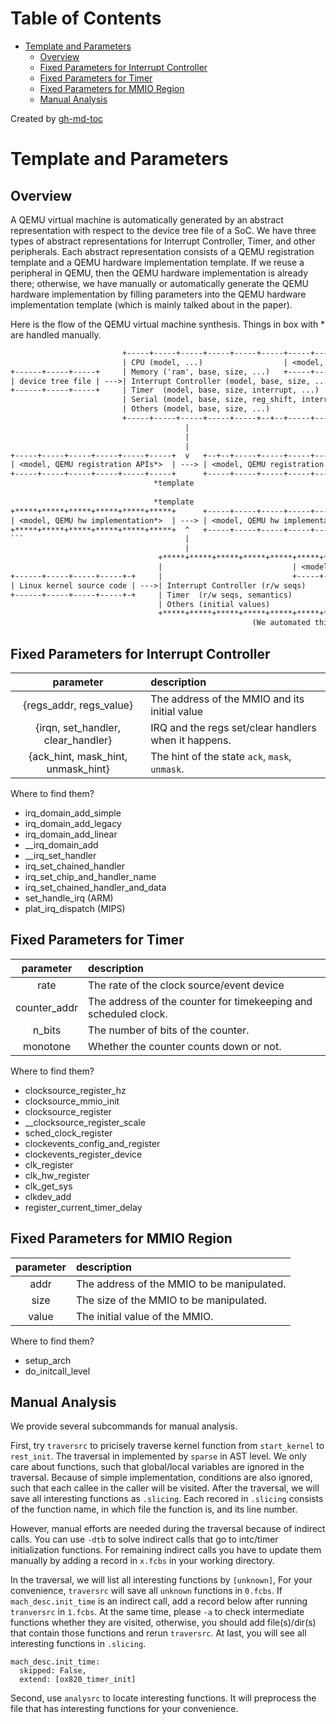 Table of Contents
=================

   * [Template and Parameters](#template-and-parameters)
      * [Overview](#overview)
      * [Fixed Parameters for Interrupt Controller](#fixed-parameters-for-interrupt-controller)
      * [Fixed Parameters for Timer](#fixed-parameters-for-timer)
      * [Fixed Parameters for MMIO Region](#fixed-parameters-for-mmio-region)
      * [Manual Analysis](#manual-analysis)

Created by [gh-md-toc](https://github.com/ekalinin/github-markdown-toc)

# Template and Parameters

## Overview

A QEMU virtual machine is automatically generated by an abstract representation
with respect to the device tree file of a SoC.
We have three types of abstract representations for Interrupt Controller, Timer,
and other peripherals. Each abstract representation consists of
a QEMU registration template and a QEMU hardware implementation template.
If we reuse a peripheral in QEMU, then the QEMU hardware implementation is already there;
otherwise, we have manually or automatically generate the QEMU hardware implementation
by filling parameters into the QEMU hardware implementation template 
(which is mainly talked about in the paper).

Here is the flow of the QEMU virtual machine synthesis.
Things in box with * are handled manually.


```txt
                         +-----+-----+-----+-----+-----+-----+-----+-----+-----+-----+-----+ 
                         | CPU (model, ...)                  | <model, dynamic parameters> |
+------+-----+-----+     | Memory ('ram', base, size, ...)   +-----+-----+-----+-----+-----+
| device tree file | --->| Interrupt Controller (model, base, size, ...)                   |
+------+-----+-----+     | Timer  (model, base, size, interrupt, ...)                      |
                         | Serial (model, base, size, reg_shift, interrupt, ...)           |
                         | Others (model, base, size, ...)                                 |
                         +-----+-----+-----+-----+-----+--+--+-----+-----+-----+-----+-----+
                                       |                                                            
                                       | 
                                       |                                                           
+-----+-----+-----+-----+-----+-----+  v   +--+--+-----+-----+-----+-----+-----+            
| <model, QEMU registration APIs*>  | ---> | <model, QEMU registration APIs^>  | -----------+
+-----+-----+-----+-----+-----+-----+      +-----+-----+-----+-----+-----+-----+            |    +-----+-----+----+
                                *template                                  ^implementation  |    |  machine.c/h   | 
                                                                                            +--->+-----+-----+----+
                                *template                                  ^implementation  |    | peripheral.c/h |
+*****+*****+*****+*****+*****+*****+      +-----+-----+-----+-----+-----+-----+            |    +-----+-----+----+
| <model, QEMU hw implementation*>  | ---> | <model, QEMU hw implementation^>  | -----------+
+*****+*****+*****+*****+*****+*****+  ^   +-----+-----+-----+-----+-----+-----+            
```                                    |
                                       |
                                 +*****+*****+*****+*****+*****+*****+*****+*****+*****+***+ 
                                 |                             | <model, fixed parameters> |
+------+-----+-----+-----+-+     |                             +-----+-----+-----+-----+---+
| Linux kernel source code | --->| Interrupt Controller (r/w seqs)                         |
+------+-----+-----+-----+-+     | Timer  (r/w seqs, semantics)                            |
                                 | Others (initial values)                                 |
                                 +*****+*****+*****+*****+*****+*****+*****+*****+*****+***+
                                                      (We automated this part in out paper.)
```

## Fixed Parameters for Interrupt Controller

|parameter|description|
|:---:|:---|
|{regs_addr, regs_value}|The address of the MMIO and its initial value|
|{irqn, set_handler, clear_handler}|IRQ and the regs set/clear handlers when it happens.|
|{ack_hint, mask_hint, unmask_hint}|The hint of the state `ack`, `mask`, `unmask`.|

Where to find them?
+ irq_domain_add_simple
+ irq_domain_add_legacy
+ irq_domain_add_linear
+ __irq_domain_add
+ __irq_set_handler
+ irq_set_chained_handler
+ irq_set_chip_and_handler_name
+ irq_set_chained_handler_and_data
+ set_handle_irq (ARM)
+ plat_irq_dispatch (MIPS)

## Fixed Parameters for Timer

|parameter|description|
|:---:|:---|
|rate|The rate of the clock source/event device|
|counter_addr|The address of the counter for timekeeping and scheduled clock.|
|n_bits|The number of bits of the counter.|
|monotone|Whether the counter counts down or not.|

Where to find them?
+ clocksource_register_hz
+ clocksource_mmio_init
+ clocksource_register
+ __clocksource_register_scale
+ sched_clock_register
+ clockevents_config_and_register
+ clockevents_register_device
+ clk_register
+ clk_hw_register
+ clk_get_sys
+ clkdev_add
+ register_current_timer_delay

## Fixed Parameters for MMIO Region

|parameter|description|
|:---:|:---|
|addr|The address of the MMIO to be manipulated.|
|size|The size of the MMIO to be manipulated.|
|value|The initial value of the MMIO.|

Where to find them?
+ setup_arch
+ do_initcall_level

## Manual Analysis

We provide several subcommands for manual analysis.

First, try `traversrc` to pricisely traverse kernel function from `start_kernel`
to `rest_init`. The traversal in implemented by `sparse` in AST level.
We only care about functions, such that global/local variables are ignored
in the traversal. Because of simple implementation, conditions are also
ignored, such that each callee in the caller will be visited.
After the traversal, we will save all interesting functions as `.slicing`.
Each recored in `.slicing` consists of the function name, in which file the function is,
and its line number.

However, manual efforts are needed during the traversal because of indirect calls.
You can use `-dtb` to solve indirect calls that go to intc/timer initialization functions.
For remaining indirect calls you have to update them manually by
adding a record in `x.fcbs` in your working directory.

In the traversal, we will list all interesting functions by `[unknown]`,
For your convenience, `traversrc` will save all `unknown` functions in `0.fcbs`.
If `mach_desc.init_time` is an indirect call, 
add a record below after running `tranversrc` in `1.fcbs`.
At the same time, please `-a` to check intermediate functions whether they are visited,
otherwise, you should add file(s)/dir(s) that contain those functions and rerun `traversrc`.
At last, you will see all interesting functions in `.slicing`.

```
mach_desc.init_time:
  skipped: False,
  extend: [ox820_timer_init]
```

Second, use `analysrc` to locate interesting functions. 
It will preprocess the file that has interesting functions for your convenience.
